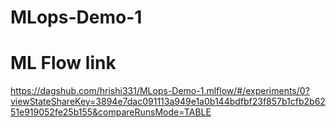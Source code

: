 # MLops-Demo-1

# ML Flow link 
https://dagshub.com/hrishi331/MLops-Demo-1.mlflow/#/experiments/0?viewStateShareKey=3894e7dac091113a949e1a0b144bdfbf23f857b1cfb2b6251e919052fe25b155&compareRunsMode=TABLE